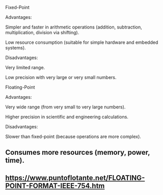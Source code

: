 Fixed-Point

Advantages:

Simpler and faster in arithmetic operations (addition, subtraction, multiplication, division via shifting).

Low resource consumption (suitable for simple hardware and embedded systems).

Disadvantages:

Very limited range.

Low precision with very large or very small numbers.

Floating-Point

Advantages:

Very wide range (from very small to very large numbers).

Higher precision in scientific and engineering calculations.

Disadvantages:

Slower than fixed-point (because operations are more complex).

Consumes more resources (memory, power, time).
------------------------------------------------------------------------------------
https://www.puntoflotante.net/FLOATING-POINT-FORMAT-IEEE-754.htm
------------------------------------------------------------------------------------